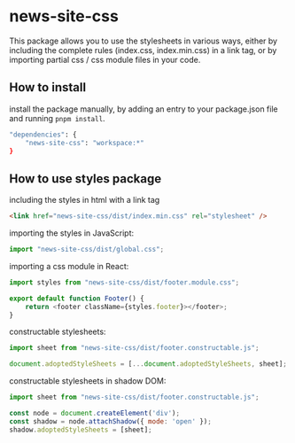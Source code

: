 # news-site-css

This package allows you to use the stylesheets in various ways, either by including the complete rules (index.css, index.min.css) in a link tag, or by importing partial css / css module files in your code.

## How to install

install the package manually, by adding an entry to your package.json file and running `pnpm install`.

```bash
"dependencies": {
    "news-site-css": "workspace:*"
}
```

## How to use styles package

including the styles in html with a link tag

```html
<link href="news-site-css/dist/index.min.css" rel="stylesheet" />
```

importing the styles in JavaScript:

```javascript
import "news-site-css/dist/global.css";
```

importing a css module in React:

```javascript
import styles from "news-site-css/dist/footer.module.css";

export default function Footer() {
    return <footer className={styles.footer}></footer>;
}
```
constructable stylesheets:
``` javascript
import sheet from "news-site-css/dist/footer.constructable.js";

document.adoptedStyleSheets = [...document.adoptedStyleSheets, sheet];
```

constructable stylesheets in shadow DOM:
``` javascript
import sheet from "news-site-css/dist/footer.constructable.js";

const node = document.createElement('div');
const shadow = node.attachShadow({ mode: 'open' });
shadow.adoptedStyleSheets = [sheet];
```